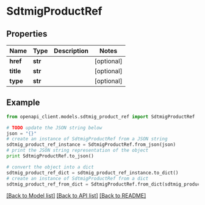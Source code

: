 # SdtmigProductRef


## Properties
Name | Type | Description | Notes
------------ | ------------- | ------------- | -------------
**href** | **str** |  | [optional] 
**title** | **str** |  | [optional] 
**type** | **str** |  | [optional] 

## Example

```python
from openapi_client.models.sdtmig_product_ref import SdtmigProductRef

# TODO update the JSON string below
json = "{}"
# create an instance of SdtmigProductRef from a JSON string
sdtmig_product_ref_instance = SdtmigProductRef.from_json(json)
# print the JSON string representation of the object
print SdtmigProductRef.to_json()

# convert the object into a dict
sdtmig_product_ref_dict = sdtmig_product_ref_instance.to_dict()
# create an instance of SdtmigProductRef from a dict
sdtmig_product_ref_from_dict = SdtmigProductRef.from_dict(sdtmig_product_ref_dict)
```
[[Back to Model list]](../README.md#documentation-for-models) [[Back to API list]](../README.md#documentation-for-api-endpoints) [[Back to README]](../README.md)


